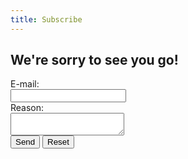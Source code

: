 ```yaml
---
title: Subscribe
---
```

## We're sorry to see you go!
<body class="no-nav">
    <form action="https://formsubmit.co/sophiamarieschiffer@gmail.com" method="POST">
        E-mail:<br>
        <input type="text" name="unsubscribe" required><br>
        Reason:<br>
        <textarea type="text" name="reason" size="50" required></textarea><br>
        <input type="submit" value="Send">
        <input type="reset" value="Reset">
    </form>
</body>
